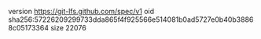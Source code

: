 version https://git-lfs.github.com/spec/v1
oid sha256:57226209299733dda865f4f925566e514081b0ad5727e0b40b38868c05173364
size 22076
